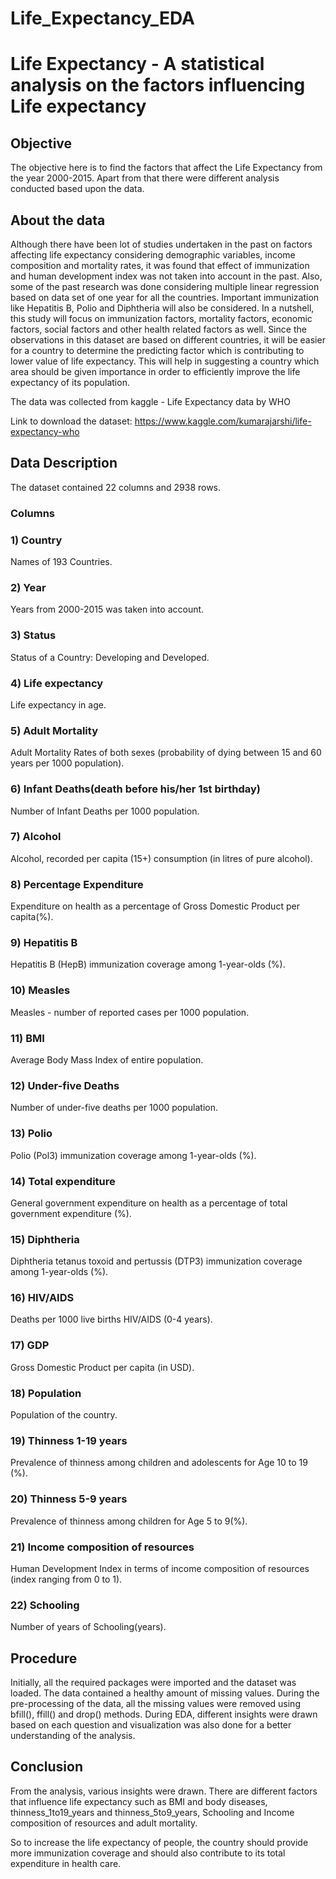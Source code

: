 # Life_Expectancy_EDA

# Life Expectancy - A statistical analysis on the factors influencing Life expectancy


## Objective

The objective here is to find the factors that affect the Life Expectancy from the year 2000-2015. Apart from that there were different analysis conducted based upon the data.


## About the data

Although there have been lot of studies undertaken in the past on factors affecting life expectancy considering demographic variables, income composition and mortality rates, it was found that effect of immunization and human development index was not taken into account in the past. Also, some of the past research was done considering multiple linear regression based on data set of one year for all the countries. Important immunization like Hepatitis B, Polio and Diphtheria will also be considered. In a nutshell, this study will focus on immunization factors, mortality factors, economic factors, social factors and other health related factors as well. Since the observations in this dataset are based on different countries, it will be easier for a country to determine the predicting factor which is contributing to lower value of life expectancy. This will help in suggesting a country which area should be given importance in order to efficiently improve the life expectancy of its population.

The data was collected from kaggle - Life Expectancy data by WHO

Link to download the dataset: https://www.kaggle.com/kumarajarshi/life-expectancy-who


## Data Description
The dataset contained 22 columns and 2938 rows.

### Columns

### 1) Country

Names of 193 Countries.

### 2) Year

Years from 2000-2015 was taken into account.

### 3) Status

Status of a Country: Developing and Developed.

### 4) Life expectancy

Life expectancy in age.

### 5) Adult Mortality

Adult Mortality Rates of both sexes (probability of dying between 15 and 60 years per 1000 population).

### 6) Infant Deaths(death before his/her 1st birthday)

Number of Infant Deaths per 1000 population.

### 7) Alcohol

Alcohol, recorded per capita (15+) consumption (in litres of pure alcohol).

### 8) Percentage Expenditure

Expenditure on health as a percentage of Gross Domestic Product per capita(%).

### 9) Hepatitis B

Hepatitis B (HepB) immunization coverage among 1-year-olds (%).

### 10) Measles

Measles - number of reported cases per 1000 population.

### 11) BMI

Average Body Mass Index of entire population.

### 12) Under-five Deaths

Number of under-five deaths per 1000 population.

### 13) Polio

Polio (Pol3) immunization coverage among 1-year-olds (%).

### 14) Total expenditure

General government expenditure on health as a percentage of total government expenditure (%).

### 15) Diphtheria

Diphtheria tetanus toxoid and pertussis (DTP3) immunization coverage among 1-year-olds (%).

### 16) HIV/AIDS

Deaths per 1000 live births HIV/AIDS (0-4 years).

### 17) GDP

Gross Domestic Product per capita (in USD).

### 18) Population

Population of the country.

### 19) Thinness 1-19 years

Prevalence of thinness among children and adolescents for Age 10 to 19 (%).

### 20) Thinness 5-9 years

Prevalence of thinness among children for Age 5 to 9(%).

### 21) Income composition of resources

Human Development Index in terms of income composition of resources (index ranging from 0 to 1).

### 22) Schooling

Number of years of Schooling(years).


## Procedure
Initially, all the required packages were imported and the dataset was loaded. The data contained a healthy amount of missing values. During the pre-processing of the data, all the missing values were removed using bfill(), ffill() and drop() methods. During EDA, different insights were drawn based on each question and visualization was also done for a better understanding of the analysis.


## Conclusion

From the analysis, various insights were drawn. There are different factors that influence life expectancy such as BMI and body diseases, thinness_1to19_years and thinness_5to9_years, Schooling and Income composition of resources and adult mortality.

So to increase the life expectancy of people, the country should provide more immunization coverage and should also contribute to its total expenditure in health care.

